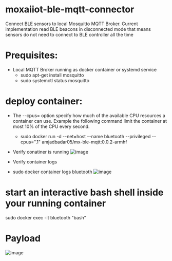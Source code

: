 # moxaiiot-ble-mqtt-connector
Connect BLE sensors to local Mosquitto MQTT Broker. Current implementation read BLE beacons in disconnected mode that means sensors do not need to connect to BLE controller all the time  

# Prequisites:
- Local MQTT Broker running as docker container or systemd service 
  - sudo apt-get install mosquitto 
  - sudo systemctl status mosquitto

# deploy container:
- The --cpus=<value> option specify how much of the available CPU resources a container can use. 
  Example the following command limit the container at most 10% of the CPU every second.
  
  - sudo docker run -d --net=host --name bluetooth --privileged --cpus=".1" amjadbadar05/mx-ble-mqtt:0.0.2-armhf

- Verify conatiner is running
![image](https://user-images.githubusercontent.com/22453359/194758641-704e863d-4828-4897-8209-7811e41f4c42.png)
 
- Verify container logs
- sudo docker container logs bluetooth 
![image](https://user-images.githubusercontent.com/22453359/194758698-3db21934-06f4-4881-9aea-5a2816ff9401.png)

# start an interactive bash shell inside your running container
sudo docker exec -it bluetooth "bash"

# Payload 
![image](https://user-images.githubusercontent.com/22453359/180788227-a2879895-5114-4010-b4de-94594d73d3cf.png)
